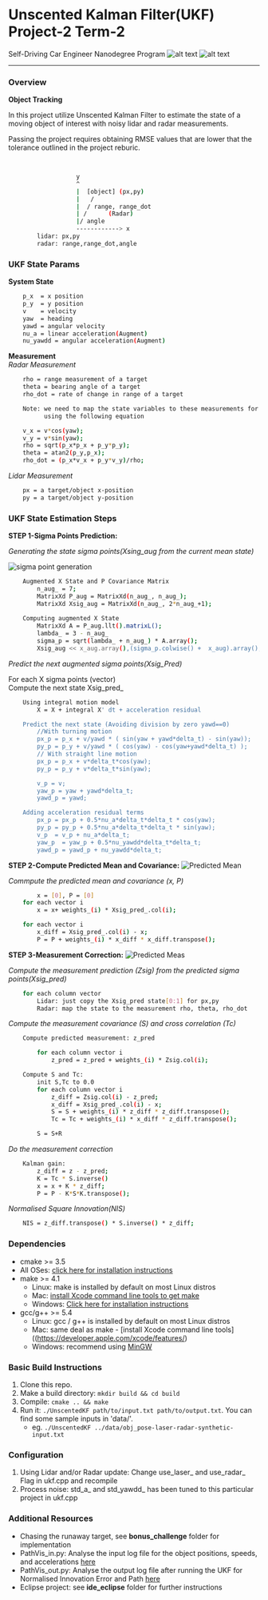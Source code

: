 # **Unscented Kalman Filter(UKF) Project-2 Term-2**
Self-Driving Car Engineer Nanodegree Program
![alt text][image0]
![alt text][image1]

[//]: # (Image References)
[image0]: ./Docs/ukf_xy.png "xy result"
[image1]: ./Docs/RunAwayRobot.png "Runaway Robot"
[image2]: ./Docs/SigmaGen.png "Sigma Point Generation"
[image3]: ./Docs/PredictedMean.png "Predicted Mean"
[image4]: ./Docs/Zpred.png "Predicted Measurement"
[source1]: ./data/PathVis_in.py "log input check"
[source2]: ./data/PathVis_out.py "log output check"


---

### Overview ###
**Object Tracking**

In this project utilize Unscented Kalman Filter to estimate the state of a moving object of interest with noisy lidar and radar measurements.   

Passing the project requires obtaining RMSE values that are lower that the tolerance outlined in the project reburic. 


```sh

                               
                   y
                   ^     
                   |  [object] (px,py)
                   |   /
                   |  / range, range_dot
                   | /      (Radar)
                   |/ angle
                   ------------> x 
		lidar: px,py
		radar: range,range_dot,angle

```

### UKF State Params ###
**System State**
```sh
	p_x  = x position
	p_y  = y position
	v    = velocity 
	yaw  = heading
	yawd = angular velocity
	nu_a = linear acceleration(Augment)
	nu_yawdd = angular acceleration(Augment)
```

**Measurement**  
_Radar Measurement_
```sh
	rho = range measurement of a target
	theta = bearing angle of a target
 	rho_dot = rate of change in range of a target 

	Note: we need to map the state variables to these measurements for the correction step
	      using the following equation

	v_x = v*cos(yaw);
	v_y = v*sin(yaw);
	rho = sqrt(p_x*p_x + p_y*p_y);
	theta = atan2(p_y,p_x);
	rho_dot = (p_x*v_x + p_y*v_y)/rho;
```


_Lidar Measurement_
```sh
	px = a target/object x-position
	py = a target/object y-position
```

### UKF State Estimation Steps ###
**STEP 1-Sigma Points Prediction:**

_Generating the state sigma points(Xsing_aug from the current mean state)_

![sigma point generation][image2]

```sh
	Augmented X State and P Covariance Matrix
		n_aug_ = 7;
		MatrixXd P_aug = MatrixXd(n_aug_, n_aug_);
		MatrixXd Xsig_aug = MatrixXd(n_aug_, 2*n_aug_+1);
	
	Computing augmented X State
		MatrixXd A = P_aug.llt().matrixL();
		lambda_ = 3 - n_aug_
		sigma_p = sqrt(lambda_ + n_aug_) * A.array();
		Xsig_aug << x_aug.array(),(sigma_p.colwise() +  x_aug).array(),((-sigma_p).colwise() +  x_aug).array();

```

_Predict the next augmented sigma points(Xsig_Pred)_

For each X sigma points (vector)  
		Compute the next state Xsig_pred_

```sh
	Using integral motion model
		X = X + integral X' dt + acceleration residual 

	Predict the next state (Avoiding division by zero yawd==0)
		//With turning motion
		px_p = p_x + v/yawd * ( sin(yaw + yawd*delta_t) - sin(yaw));
		py_p = p_y + v/yawd * ( cos(yaw) - cos(yaw+yawd*delta_t) );
		// With straight line motion
		px_p = p_x + v*delta_t*cos(yaw);
		py_p = p_y + v*delta_t*sin(yaw);

		v_p = v;
		yaw_p = yaw + yawd*delta_t;
		yawd_p = yawd;

	Adding acceleration residual terms
		px_p = px_p + 0.5*nu_a*delta_t*delta_t * cos(yaw);
		py_p = py_p + 0.5*nu_a*delta_t*delta_t * sin(yaw);
		v_p  = v_p + nu_a*delta_t;
		yaw_p  = yaw_p + 0.5*nu_yawdd*delta_t*delta_t;
		yawd_p = yawd_p + nu_yawdd*delta_t;	
```


**STEP 2-Compute Predicted Mean and Covariance:**
![Predicted Mean][image3]

_Commpute the predicted mean and covariance (x, P)_  

```sh
        x = [0], P = [0]
	for each vector i
		x = x+ weights_(i) * Xsig_pred_.col(i);

	for each vector i
		x_diff = Xsig_pred_.col(i) - x;
		P = P + weights_(i) * x_diff * x_diff.transpose();
```


**STEP 3-Measurement Correction:**
![Predicted Meas][image4]

_Compute the measurement prediction (Zsig) from the predicted sigma points(Xsig_pred)_

```sh
	for each column vector
		Lidar: just copy the Xsig_pred state[0:1] for px,py
		Radar: map the state to the measurement rho, theta, rho_dot


```

_Compute the measurement covariance (S) and cross correlation (Tc)_

```sh
	Compute predicted measurement: z_pred

		for each column vector i
			z_pred = z_pred + weights_(i) * Zsig.col(i); 

	Compute S and Tc: 
		init S,Tc to 0.0
		for each column vector i
			z_diff = Zsig.col(i) - z_pred;
			x_diff = Xsig_pred_.col(i) - x; 
			S = S + weights_(i) * z_diff * z_diff.transpose();
			Tc = Tc + weights_(i) * x_diff * z_diff.transpose();

		S = S+R
```

_Do the measurement correction_

```sh
	Kalman gain:
		z_diff = z - z_pred;
		K = Tc * S.inverse()
		x = x + K * z_diff;
		P = P - K*S*K.transpose();
```

_Normalised Square Innovation(NIS)_

```sh
	NIS = z_diff.transpose() * S.inverse() * z_diff;

```


### Dependencies ###

* cmake >= 3.5
 * All OSes: [click here for installation instructions](https://cmake.org/install/)
* make >= 4.1
  * Linux: make is installed by default on most Linux distros
  * Mac: [install Xcode command line tools to get make](https://developer.apple.com/xcode/features/)
  * Windows: [Click here for installation instructions](http://gnuwin32.sourceforge.net/packages/make.htm)
* gcc/g++ >= 5.4
  * Linux: gcc / g++ is installed by default on most Linux distros
  * Mac: same deal as make - [install Xcode command line tools]((https://developer.apple.com/xcode/features/)
  * Windows: recommend using [MinGW](http://www.mingw.org/)

### Basic Build Instructions ###

1. Clone this repo.
2. Make a build directory: `mkdir build && cd build`
3. Compile: `cmake .. && make`
4. Run it: `./UnscentedKF path/to/input.txt path/to/output.txt`. You can find
   some sample inputs in 'data/'.
    - eg. `./UnscentedKF ../data/obj_pose-laser-radar-synthetic-input.txt`

### Configuration ###
1. Using Lidar and/or Radar update: Change use_laser_ and use_radar_ Flag in ukf.cpp and recompile
2. Process noise: std_a_ and std_yawdd_ has been tuned to this particular project in ukf.cpp 


### Additional Resources ###
* Chasing the runaway target, see **bonus_challenge** folder for implementation  
* PathVis_in.py: Analyse the input log file for the object positions, speeds, and accelerations [here][source1]  
* PathVis_out.py: Analyse the output log file after running the UKF for Normalised Innovation Error and Path [here][source2]  
* Eclipse project: see **ide_eclipse** folder for further instructions  



